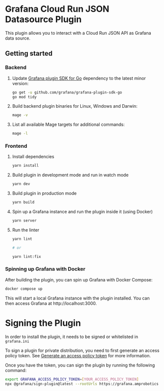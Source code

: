 # Grafana Cloud Run JSON Datasource Plugin

This plugin allows you to interact with a Cloud Run JSON API as Grafana data source.

## Getting started

### Backend

1. Update [Grafana plugin SDK for Go](https://grafana.com/developers/plugin-tools/key-concepts/backend-plugins/grafana-plugin-sdk-for-go) dependency to the latest minor version:

   ```bash
   go get -u github.com/grafana/grafana-plugin-sdk-go
   go mod tidy
   ```

2. Build backend plugin binaries for Linux, Windows and Darwin:

   ```bash
   mage -v
   ```

3. List all available Mage targets for additional commands:

   ```bash
   mage -l
   ```

### Frontend

1. Install dependencies

   ```bash
   yarn install
   ```

2. Build plugin in development mode and run in watch mode

   ```bash
   yarn dev
   ```

3. Build plugin in production mode

   ```bash
   yarn build
   ```

4. Spin up a Grafana instance and run the plugin inside it (using Docker)

   ```bash
   yarn server
   ```

5. Run the linter

   ```bash
   yarn lint

   # or

   yarn lint:fix
   ```
### Spinning up Grafana with Docker

After building the plugin, you can spin up Grafana with Docker Compose:

```bash
docker compose up
```
This will start a local Grafana instance with the plugin installed. You can then access Grafana at http://localhost:3000.

# Signing the Plugin

In order to install the plugin, it needs to be signed or whitelisted in `grafana.ini`

To sign a plugin for private distribution, you need to first generate an access policy token.
See [Generate an access policy token](https://grafana.com/docs/grafana/latest/developers/plugins/sign-a-plugin/#generate-an-access-policy-token) for more information.

Once you have the token, you can sign the plugin by running the following command:

```bash
export GRAFANA_ACCESS_POLICY_TOKEN=[YOUR_ACCESS_POLICY_TOKEN]
npx @grafana/sign-plugin@latest --rootUrls https://grafana.amprobotics.com
```

